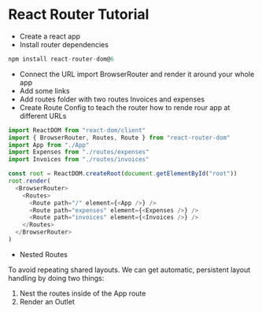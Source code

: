 # React Router Tutorial

- Create a react app
- Install router dependencies

```javascript
npm install react-router-dom@6
```

- Connect the URL
  import BrowserRouter and render it around your whole app
- Add some links
- Add routes folder with two routes Invoices and expenses
- Create Route Config to teach the router how to rende rour app at different URLs

```javascript
import ReactDOM from "react-dom/client"
import { BrowserRouter, Routes, Route } from "react-router-dom"
import App from "./App"
import Expenses from "./routes/expenses"
import Invoices from "./routes/invoices"

const root = ReactDOM.createRoot(document.getElementById("root"))
root.render(
  <BrowserRouter>
    <Routes>
      <Route path="/" element={<App />} />
      <Route path="expenses" element={<Expenses />} />
      <Route path="invoices" element={<Invoices />} />
    </Routes>
  </BrowserRouter>
)
```

- Nested Routes

To avoid repeating shared layouts. We can get automatic, persistent layout handling by doing two things:

1. Nest the routes inside of the App route
2. Render an Outlet
